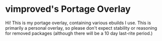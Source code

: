# vimproved's Portage Overlay
Hi! This is my portage overlay, containing various ebuilds I use. This is primarily a personal overlay, so please don't expect stability or reasoning for removed packages (although there will be a 10 day last-rite period.)
